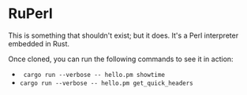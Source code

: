 # RuPerl

This is something that shouldn't exist; but it does. It's a Perl interpreter embedded in Rust.

Once cloned, you can run the following commands to see it in action:

- ` cargo run --verbose -- hello.pm showtime`
-  `cargo run --verbose -- hello.pm get_quick_headers`

